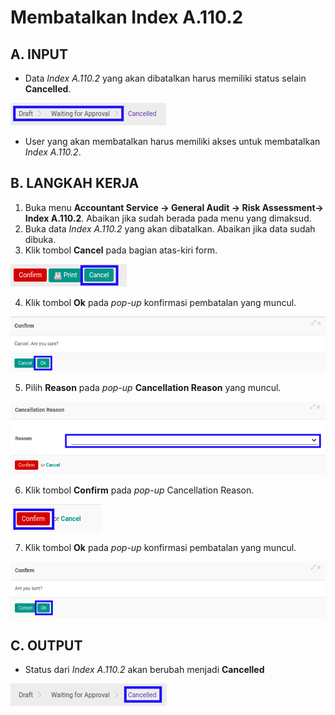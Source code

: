 # Membatalkan Index A.110.2

## A. INPUT

* Data *Index A.110.2* yang akan dibatalkan harus memiliki status selain **Cancelled**.

![](../../../img/index-a1102/status-selain-cancelled.png)

* User yang akan membatalkan harus memiliki akses untuk membatalkan *Index A.110.2*.

## B. LANGKAH KERJA

1. Buka menu **Accountant Service -> General Audit -> Risk Assessment-> Index A.110.2**. Abaikan jika sudah berada pada menu yang dimaksud.
2. Buka data *Index A.110.2* yang akan dibatalkan. Abaikan jika data sudah dibuka.
3. Klik tombol **Cancel** pada bagian atas-kiri form.

![](../../../img/index-a1102/tombol-cancel.png)

4. Klik tombol **Ok** pada *pop-up* konfirmasi pembatalan yang muncul.

![](../../../img/index-a1102/pop-up-konfirmasi-cancel.png)

5. Pilih **Reason** pada *pop-up* **Cancellation Reason** yang muncul.

![](../../../img/index-a1102/pilihan-cancellation-reason.png)

6. Klik tombol **Confirm** pada *pop-up* Cancellation Reason.

![](../../../img/index-a1102/tombol-confirm-cancel-reason.png)

7. Klik tombol **Ok** pada *pop-up* konfirmasi pembatalan yang muncul.

![](../../../img/index-a1102/tombol-ok-confirm-cancel.png)

## C. OUTPUT

* Status dari *Index A.110.2* akan berubah menjadi **Cancelled**

![](../../../img/index-a1102/status-cancelled.png)
